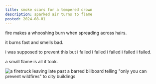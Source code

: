 ```yaml
---
title: smoke scars for a tempered crown
description: sparked air turns to flame
posted: 2024-08-01
---
```


fire makes a whooshing burn when spreading across hairs.

it burns fast and smells bad.

i was supposed to prevent this but i failed i failed i failed i failed i failed.

a small flame is all it took.

![a firetruck leaving late past a barred billboard telling "only you can prevent wildfires" to city buildings](/blog/note/50f49bcf/firetruck.png "i had a dentist appointment")
